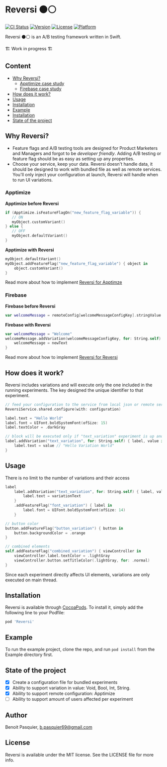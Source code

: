 # Reversi ⚫️⚪️

[![CI Status](https://img.shields.io/travis/popei69/Reversi.svg?style=flat)](https://travis-ci.org/popei69/Reversi)
[![Version](https://img.shields.io/cocoapods/v/Reversi.svg?style=flat)](https://cocoapods.org/pods/Reversi)
[![License](https://img.shields.io/cocoapods/l/Reversi.svg?style=flat)](https://cocoapods.org/pods/Reversi)
[![Platform](https://img.shields.io/cocoapods/p/Reversi.svg?style=flat)](https://cocoapods.org/pods/Reversi)

Reversi ⚫️⚪️ is an A/B testing framework written in Swift.

🏗 Work in progress 🏗

## Content

 - [Why Reversi?](#why-reversi)
    - [Apptimize case study](#apptimize)
    - [Firebase case study](#firebase)
 - [How does it work?](#how-does-it-work)
 - [Usage](#usage)
 - [Installation](#installation)
 - [Example](#example)
 - [Installation](#installation)
 - [State of the project](#state-of-the-project)


## Why Reversi?

* Feature flags and A/B testing tools are designed for Product Marketers and Managers and forgot to be _developer friendly_. Adding A/B testing or feature flag should be as easy as setting up any properties.
* Choose your service, keep your data. Reversi doesn't handle data, it should be designed to work with bundled file as well as remote services. You'll only inject your configuration at launch, Reversi will handle when to run UI variations.

### Apptimize
__Apptimize before Reversi__
```swift
if (Apptimize.isFeatureFlagOn("new_feature_flag_variable")) {
   // ON
   myObject.customVariant()
} else {
   // OFF
   myObject.defaultVariant()
}
```

__Apptimize with Reversi__

```swift
myObject.defaultVariant()
myObject.addFeatureFlag("new_feature_flag_variable") { object in
    object.customVariant()
}
```

Read more about how to implement [Reversi for Apptimze](/Docs/Apptimize.md)

### Firebase
__Firebase before Reversi__
```swift
var welcomeMessage = remoteConfig[welcomeMessageConfigKey].stringValue
```

__Firebase with Reversi__

```swift
var welcomeMessage = "Welcome"
welcomeMessage.addVariation(welcomeMessageConfigKey, for: String.self) { welcomeMessage, newText in
    welcomeMessage = newText
}
```

Read more about how to implement [Reversi for Reversi](/Docs/Firebase.md)

## How does it work?

Reversi includes variations and will execute only the one included in the running experiments.
The key designed the unique identifier to that experiment.

```swift
// feed your configuration to the service from local json or remote service
ReversiService.shared.configure(with: configuration)

label.text = "Hello World"
label.font = UIFont.boldSystemFont(ofSize: 15)
label.textColor = .darkGray

// block will be executed only if "text_variation" experiment is up and running
label.addVariation("text_variation", for: String.self) { label, value in
    label.text = value // "Hello Variation World"
}
```

## Usage

There is no limit to the number of variations and their access

```swift
label
    label.addVariation("text_variation", for: String.self) { label, value in
        label.text = variationText
    }
    .addFeatureFlag("font_variation") { label in
        label.font = UIFont.boldSystemFont(ofSize: 14)
    }

// button color
button.addFeatureFlag("button_variation") { button in
    button.backgroundColor = .orange
}

// combined elements
self.addFeatureFlag("combined_variation") { viewController in
    viewController.label.textColor = .lightGray
    viewController.button.setTitleColor(.lightGray, for: .normal)
}
```

Since each experiment directly affects UI elements, variations are only executed on main thread.

## Installation

Reversi is available through [CocoaPods](https://cocoapods.org). To install
it, simply add the following line to your Podfile:

```ruby
pod 'Reversi'
```

## Example

To run the example project, clone the repo, and run `pod install` from the Example directory first.

## State of the project

- [x] Create a configuration file for bundled experiments
- [x] Ability to support variation in value: Void, Bool, Int, String.
- [x] Ability to support remote configuration: Apptimize
- [ ] Ability to support amount of users affected per experiment

## Author

Benoit Pasquier, b.pasquier69@gmail.com

## License

Reversi is available under the MIT license. See the LICENSE file for more info.
